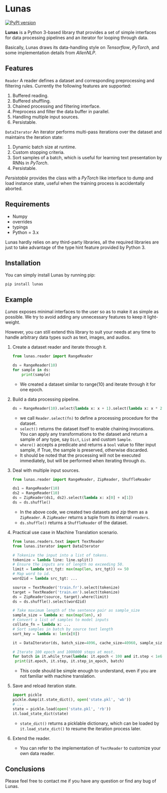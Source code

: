 # Lunas

[![PyPI version](https://img.shields.io/badge/pypi-v0.1.8-limegreen.svg)](https://github.com/pluiez/lunas)

**Lunas** is a Python 3-based library that provides a set of simple interfaces for data processing pipelines and an iterator for looping through data.

Basically, Lunas draws its data-handling style on *Tensorflow*, *PyTorch*, and some implementation details from *AllenNLP*.

## Features

`Reader` A reader defines a dataset and corresponding preprocessing and filtering rules. Currently the following features are supported:

1. Buffered reading.
2. Buffered shuffling.
3. Chained processing and filtering interface.
4. Preprocess and filter the data buffer in parallel.
5. Handling multiple input sources.
6. Persistable.

`DataIterator` An iterator performs multi-pass iterations over the dataset and maintains the iteration state:

1. Dynamic batch size at runtime.
2. Custom stopping criteria.
3. Sort samples of a batch, which is useful for learning text presentation by RNNs in *PyTorch*.
4. Persistable.

*Persistable* provides the class with a *PyTorch* like interface to dump and load instance state, useful when the training process is accidentally aborted.

## Requirements

- Numpy
- overrides
- typings
- Python = 3.x

Lunas hardly relies on any third-party libraries, all the required libraries are just
to take advantage of the type hint feature provided by Python 3.

## Installation

You can simply install Lunas by running pip:

```
pip install lunas
```

## Example

*Lunas* exposes minimal interfaces to the user so as to make it as simple as possible. We try to avoid adding any unnecessary features to keep it light-weight.

However, you can still extend this library to suit your needs at any time to handle arbitrary data types such as text, images, and audios.

1. Create a dataset reader and iterate through it.

   ```python
   from lunas.reader import RangeReader

   ds = RangeReader(10)
   for sample in ds:
       print(sample)
   ```

   - We created a dataset similar to range(10) and iterate through it for one epoch.

2. Build a data processing pipeline.

   ```python
   ds = RangeReader(10).select(lambda x: x + 1).select(lambda x: x * 2).where(lambda x: x % 2 == 0)
   ```

   - we call `Reader.select(fn)` to define a processing procedure for the dataset.
   - `select()` returns the dataset itself to enable chaining invocations. You can apply any transformations to the dataset and return a sample of any type, say `Dict`, `List` and custom `Sample`.
   - `where()` accepts a predicate and returns a `bool` value to filter input sample, if True, the sample is preserved, otherwise discarded.
   - It should be noted that the processing will not be executed immediately, but will be performed when iterating through `ds`.

3. Deal with multiple input sources.

   ```python
   from lunas.reader import RangeReader, ZipReader, ShuffleReader

   ds1 = RangeReader(10)
   ds2 = RangeReader(10)
   ds = ZipReader(ds1, ds2).select(lambda x: x[0] + x[1])
   ds = ds.shuffle()
   ```

   - In the above code, we created two datasets and *zip* them as a `ZipReader`. A `ZipReader` returns a tuple from its internal `readers`.
   - `ds.shuffle()` returns a `ShuffleReader` of the dataset.

4. Practical use case in Machine Translation scenario.

   ```python
   from lunas.readers.text import TextReader
   from lunas.iterator import DataIterator

   # Tokenize the input into a list of tokens.
   tokenize = lambda line: line.split()
   # Ensure the inputs are of length no exceeding 50.
   limit = lambda src_tgt: max(map(len, src_tgt)) <= 50
   # Map word to id.
   word2id = lambda src_tgt: ...

   source = TextReader('train.fr').select(tokenize)
   target = TextReader('train.en').select(tokenize)
   ds = ZipReader(source, target).where(limit)
   ds = ds.shuffle().select(word2id)

   # Take maximum length of the sentence pair as sample_size
   sample_size = lambda x: max(map(len), x)
   # Convert a list of samples to model inputs
   collate_fn = lambda x: ...
   # Sort samples in batch by source text length
   sort_key = lambda x: len(x[0])

   it = DataIterator(ds, batch_size=4096, cache_size=40960, sample_size_fn=lambda x, collate_fn=collate_fn, sort_desc_by=sort_key)

   # Iterate 100 epoch and 1000000 steps at most.
   for batch in it.while_true(lambda: it.epoch < 100 and it.step < 1e6):
   	print(it.epoch, it.step, it.step_in_epoch, batch)

   ```

   - This code should be simple enough to understand, even if you are not familiar with machine translation.

2. Save and reload iteration state.

   ```python
   import pickle
   pickle.dump(it.state_dict(), open('state.pkl', 'wb'))
   # ...
   state = pickle.load(open('state.pkl', 'rb'))
   it.load_state_dict(state)
   ```

   - `state_dict()` returns a picklable dictionary, which can be loaded by `it.load_state_dict()` to resume the iteration process later.

3. Extend the reader.

   - You can refer to the implementation of `TextReader` to customize your own data reader.

## Conclusions

Please feel free to contact me if you have any question or find any bug of Lunas.
